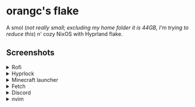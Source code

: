 # orangc's flake

A smol (_not really small; excluding my home folder it is 44GB, I'm trying to reduce this_) n' cozy NixOS with Hyprland flake.

## Screenshots

<details> 
<summary>Rofi</summary>

![Bindings](.github/bindings.png)
![Application launcher](.github/application-launcher.png)
![Wallpaper selector](.github/wallpaper-selector.png)

</details>
<details>
<summary>Hyprlock</summary>

![Lockscreen 1](.github/lockscreen-1.png)
![Lockscreen 2](.github/lockscreen-2.png)

</details>
<details> 
<summary>Minecraft launcher</summary>

![Minecraft launcher](.github/minecraft-launcher.png)

</details>
<details> 
<summary>Fetch</summary>

![Fetch](.github/fetch.png)

</details>
<details> 
<summary>Discord</summary>

![Discord](.github/discord.png)

</details>
<details> 
<summary>nvim</summary>

![nvim](.github/nvim.png)

<details> 
<summary>wlogout</summary>

![wlogout](.github/wlogout.png)

</details>
<details> 
<summary>firefox & nighttab</summary>

![firefox](.github/firefox.png)

</details>

## Installation

Run this command in your terminal and the script will handle the rest. Note that this won't work for non NixOS users. If the script breaks in anyway, please make an issue and notify me. It shouldn't, though.

```sh
nix-shell -p curl # You can skip to the next line if you already have curl installed.
sh <(curl -L https://raw.githubusercontent.com/orxngc/dots/main/install.sh)
```

Note: I strongly advise you to read the code of the script [here](github.com/orxngc/dots/blob/main/install.sh) before running it. Always read and thoroughly check scripts you see online for your own safety..!

Press `SUPER + ?` to open a list of all keybindings.

## Structure Overview

This is a very modular flake.

- [`.github`](.github) The assets files for the README.
- [`files`](files) Files which various home-manager modules utilize.
  - [`fonts`](files/fonts) This is where you can place fonts that are not available in nixpkgs.
- [`hm-modules`](hm-modules) All home-manager modules are stored in here.
  - [`core`](hm-modules/core) Important things, like the hyprland module.
  - [`programs`](hm-modules/programs) The majority of program modules.
  - [`styles`](hm-modules/styles) Now this one you should touch. A big chunk of the system is themed here (the rest are themed in hm-modules/programs).
- [`hosts`](hosts) This is where each host's unique configurations go. You can configure/toggle the different modules and hm-modules for each host here.
- [`modules`](modules) NixOS system modules.
  - [`core`](modules/core) There's no reason to touch this.
  - [`drivers`](modules/core) Again, no reason to touch these.
  - [`programs`](modules/programs) Honestly not a reason to touch these either.
- [`scripts`](scripts) This is where I store all my scripts.
- [`flake.nix`](flake.nix) Where the flake begins, the lovely starting pont.

## Programs

<details>
<summary>Here's a list of some of the programs you'll find used here.</summary>

- `hyprland`
- `rofi`
- `neovim`
- `vscodium`
- `thunar`
- `kitty`
- `ags`
- `firefox`
- `hyprlock`
</details>

## Todo

<details> 
<summary>Completed</summary>

- [x] ~~Write an installation script.~~
- [x] ~~Create a rofi wallpaper selector thing.~~
- [x] ~~Make swaync notifications pretty.~~
- [x] ~~Make those annoying folders in $HOME disappear, they aren't welcome.~~
- [x] ~~Add something that lists all the keybindings.~~
- [x] ~~Move back to SDDM or some other DM because I want something pretty.~~
- [x] ~~Update README screenshots.~~
- [x] ~~Make a screen recording script with wf-recorder.~~
- [x] ~~Cleanup/optimize the flake — try to make it take up less disk space.~~
- [x] ~~Make both browsers declarative.~~
- [x] ~~Fix the installation script.~~
- [x] ~~Fix MIME types.~~
- [x] ~~Restructure the flake and make it modular.~~
- [x] ~~Make Vencord fully declarative.~~
- [x] ~~Use the VScodium home-manager module to its fullest extent.~~
- [x] ~~Make Hyprpanel fully declarative; also maybe make a PR that adds home-manager options to that flake.~~
- [x] ~~Switch to standalone home-manager.~~
</details>

- [ ] Implement impermanence. It seems pretty nice.
- [ ] Make Stylix theme 100% of everything, not 80%.
- [ ] Figure out a way to make Firefox extension _data_ declarative. I've already made installing extensions declarative.
- [ ] Figure out how to deal with secrets.
- [ ] Make the flake more.. nixy. This is, I'd say, 70% done. I still have things to do like make my Hyprland config use the home-manager module in a nixy sort of way.

## Last but not least, credits!

<details>
<summary>Thank you!</summary>

- the vimjoyer youtube channel, for making immensely helpful videos that saved me hours and hours of pain
- https://github.com/NotAShelf/nyx/ — teaching me how many different parts of how nix works, and many tidbits of code
- https://gitlab.com/Zaney/zaneyos — teaching me how many different parts of how nix works, and several tidbits of code
- https://github.com/Jas-SinghFSU/HyprPanel — The ags configuration that I use.
- https://github.com/MrVivekRajan/Hypr-Dots — The hyprlock config inspiration.
- https://github.com/zDyanTB/HyprNova - The wlogout styling.
- https://github.com/elythh/nixvim — The neovim configuration I use.
</details>
